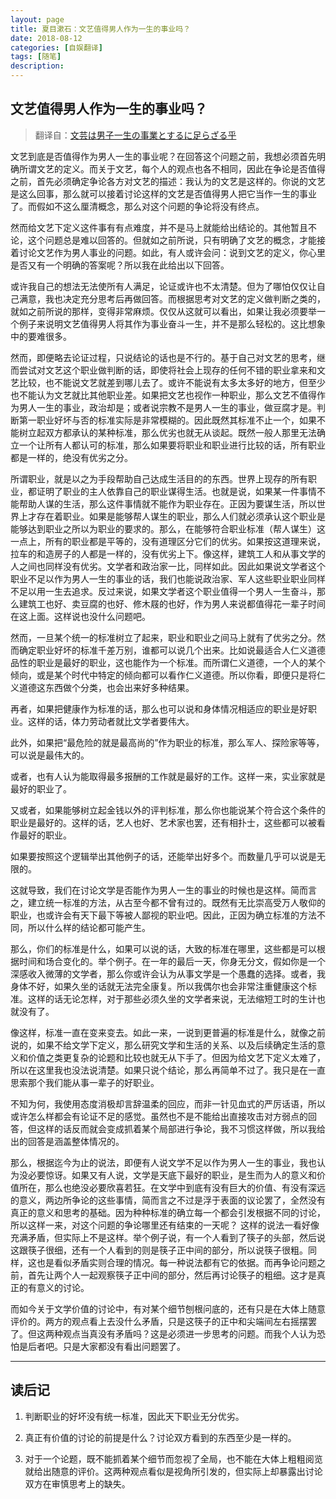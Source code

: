 ```yaml
---
layout: page
title: 夏目漱石：文艺值得男人作为一生的事业吗？
date: 2018-08-12
categories: [自娱翻译]
tags: [随笔]
description: 
---
```


## 文艺值得男人作为一生的事业吗？

>翻译自：[文芸は男子一生の事業とするに足らざる乎](https://www.aozora.gr.jp/cards/000148/files/2681_6492.html)


文艺到底是否值得作为男人一生的事业呢？在回答这个问题之前，我想必须首先明确所谓文艺的定义。而关于文艺，每个人的观点也各不相同，因此在争论是否值得之前，首先必须确定争论各方对文艺的描述：我认为的文艺是这样的。你说的文艺是这么回事，那么就可以接着讨论这样的文艺是否值得男人把它当作一生的事业了。而假如不这么厘清概念，那么对这个问题的争论将没有终点。

然而给文艺下定义这件事有有点难度，并不是马上就能给出结论的。其他暂且不论，这个问题总是难以回答的。但就如之前所说，只有明确了文艺的概念，才能接着讨论文艺作为男人事业的问题。如此，有人或许会问：说到文艺的定义，你心里是否又有一个明确的答案呢？所以我在此给出以下回答。

或许我自己的想法无法使所有人满足，论证或许也不太清楚。但为了哪怕仅仅让自己满意，我也决定充分思考后再做回答。而根据思考对文艺的定义做判断之类的，就如之前所说的那样，变得非常麻烦。仅仅从这就可以看出，如果让我必须要举一个例子来说明文艺值得男人将其作为事业奋斗一生，并不是那么轻松的。这比想象中的要难很多。

然而，即便略去论证过程，只说结论的话也是不行的。基于自己对文艺的思考，继而尝试对文艺这个职业做判断的话，即使将社会上现存的任何不错的职业拿来和文艺比较，也不能说文艺就差到哪儿去了。或许不能说有太多太多好的地方，但至少也不能认为文艺就比其他职业差。如果把文艺也视作一种职业，那么文艺不值得作为男人一生的事业，政治却是；或者说宗教不是男人一生的事业，做豆腐才是。判断第一职业好坏与否的标准实际是非常模糊的。因此既然其标准不止一个，如果不能树立起双方都承认的某种标准，那么优劣也就无从谈起。既然一般人那里无法确立一个让所有人都认可的标准，那么如果要将职业和职业进行比较的话，所有职业都是一样的，绝没有优劣之分。


所谓职业，就是以之为手段帮助自己达成生活目的的东西。世界上现存的所有职业，都证明了职业的主人依靠自己的职业谋得生活。也就是说，如果某一件事情不能帮助人谋的生活，那么这件事情就不能作为职业存在。正因为要谋生活，所以世界上才存在着职业。如果是能够帮人谋生的职业，那么人们就必须承认这个职业是能够达到职业之所以为职业的要求的。那么，在能够符合职业标准（帮人谋生）这一点上，所有的职业都是平等的，没有道理区分它们的优劣。如果按这道理来说，拉车的和造房子的人都是一样的，没有优劣上下。像这样，建筑工人和从事文学的人之间也同样没有优劣。文学者和政治家一比，同样如此。因此如果说文学者这个职业不足以作为男人一生的事业的话，我们也能说政治家、军人这些职业职业同样不足以用一生去追求。反过来说，如果文学者这个职业值得一个男人一生奋斗，那么建筑工也好、卖豆腐的也好、修木屐的也好，作为男人来说都值得花一辈子时间在这上面。这样说也没什么问题吧。


然而，一旦某个统一的标准树立了起来，职业和职业之间马上就有了优劣之分。然而确定职业好坏的标准千差万别，谁都可以说几个出来。比如说最适合人仁义道德品性的职业是最好的职业，这也能作为一个标准。而所谓仁义道德，一个人的某个倾向，或是某个时代中特定的倾向都可以看作仁义道德。所以你看，即便只是将仁义道德这东西做个分类，也会出来好多种结果。

再者，如果把健康作为标准的话，那么也可以说和身体情况相适应的职业是好职业。这样的话，体力劳动者就比文学者要伟大。

此外，如果把“最危险的就是最高尚的”作为职业的标准，那么军人、探险家等等，可以说是最伟大的。

或者，也有人认为能取得最多报酬的工作就是最好的工作。这样一来，实业家就是最好的职业了。

又或者，如果能够树立起金钱以外的评判标准，那么你也能说某个符合这个条件的职业是最好的。这样的话，艺人也好、艺术家也罢，还有相扑士，这些都可以被看作最好的职业。

如果要按照这个逻辑举出其他例子的话，还能举出好多个。而数量几乎可以说是无限的。

这就导致，我们在讨论文学是否能作为男人一生的事业的时候也是这样。简而言之，建立统一标准的方法，从古至今都不曾有过的。既然有无比崇高受万人敬仰的职业，也或许会有天下最下等被人鄙视的职业吧。因此，正因为确立标准的方法不同，所以什么样的结论都可能产生。

那么，你们的标准是什么，如果可以说的话，大致的标准在哪里，这些都是可以根据时间和场合变化的。举个例子。在一年的最后一天，你身无分文，假如你是一个深感收入微薄的文学者，那么你或许会认为从事文学是一个愚蠢的选择。或者，我身体不好，如果久坐的话就无法完全康复。所以我偶尔也会非常注重健康这个标准。这样的话无论怎样，对于那些必须久坐的文学者来说，无法缩短工时的生计也就没有了。

像这样，标准一直在变来变去。如此一来，一说到更普遍的标准是什么，就像之前说的，如果不给文学下定义，那么研究文学和生活的关系、以及后续确定生活的意义和价值之类更复杂的论题和比较也就无从下手了。但因为给文艺下定义太难了，所以在这里我也没法说清楚。如果只说个结论，那么再简单不过了。我只是在一直思索那个我们能从事一辈子的好职业。

不知为何，我使用态度消极却言辞温柔的回应，而非一针见血式的严厉话语，所以或许怎么样都会有论证不足的感觉。虽然也不是不能给出直接攻击对方弱点的回答，但这样的话反而就会变成抓着某个局部进行争论，我不习惯这样做，所以我给出的回答是涵盖整体情况的。

那么，根据迄今为止的说法，即便有人说文学不足以作为男人一生的事业，我也认为没必要惊讶。如果又有人说，文学是天底下最好的职业，是生而为人的意义和价值所在，那么也绝没必要欣喜若狂。在文学中到底有没有巨大的价值、有没有深远的意义，两边所争论的这些事情，简而言之不过是浮于表面的议论罢了，全然没有真正的意义和思考的基础。因为种种标准的确立每一个都会引发根据不同的讨论，所以这样一来，对这个问题的争论哪里还有结束的一天呢？ 这样的说法一看好像充满矛盾，但实际上不是这样。举个例子说，有一个人看到了筷子的头部，然后说这跟筷子很细，还有一个人看到的则是筷子正中间的部分，所以说筷子很粗。同样，这也是看似矛盾实则合理的情况。每一种说法都有它的依据。而再争论问题之前，首先让两个人一起观察筷子正中间的部分，然后再讨论筷子的粗细。这才是真正的有意义的讨论。

而如今关于文学价值的讨论中，有对某个细节刨根问底的，还有只是在大体上随意评价的。两方的观点看上去没什么矛盾，只是这筷子的正中和尖端间左右摇摆罢了。但这两种观点当真没有矛盾吗？这是必须进一步思考的问题。而我个人认为恐怕是后者吧。只是大家都没有看出问题罢了。


-----

## 读后记

1. 判断职业的好坏没有统一标准，因此天下职业无分优劣。

2. 真正有价值的讨论的前提是什么？讨论双方看到的东西至少是一样的。

3. 对于一个论题，既不能抓着某个细节而忽视了全局，也不能在大体上粗粗阅览就给出随意的评价。这两种观点看似是视角所引发的，但实际上却暴露出讨论双方在审慎思考上的缺失。
